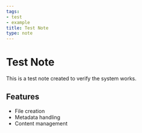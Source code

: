 ```yaml
---
tags:
- test
- example
title: Test Note
type: note
---
```


# Test Note
This is a test note created to verify the system works.

## Features
- File creation
- Metadata handling
- Content management